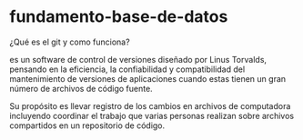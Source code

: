 # fundamento-base-de-datos
¿Qué es el git y como funciona?

 es un software de control de versiones diseñado por Linus Torvalds, pensando en la eficiencia, la confiabilidad y compatibilidad del mantenimiento de versiones de aplicaciones cuando estas tienen un gran número de archivos de código fuente.
 
 Su propósito es llevar registro de los cambios en archivos de computadora incluyendo coordinar el trabajo que varias personas realizan sobre archivos compartidos en un repositorio de código.
